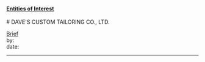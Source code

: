 #### [Entities of Interest](/list.html)
<link rel="stylesheet" type="text/css" href="../../assets/style.css">
# DAVE'S CUSTOM TAILORING CO., LTD.

[comment]: <> (Add/Remove information below as you want)
[comment]: <> (Markdown cheatsheet: https://github.com/adam-p/markdown-here/wiki/Markdown-Cheatsheet)
[Brief](Brief.md)  
by:  
date:  

---
[comment]: <> (Add your content here)